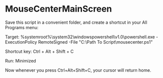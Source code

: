 # MouseCenterMainScreen

Save this script in a convenient folder, and create a shortcut in your All Programs menu:

Target: %systemroot%\system32\windowspowershell\v1.0\powershell.exe -ExecutionPolicy RemoteSigned -File "C:\Path To Script\mousecenter.ps1"

Shortcut key: Ctrl + Alt + Shift + C

Run: Minimized

Now whenever you press Ctrl+Alt+Shift+C, your cursor will return home.
